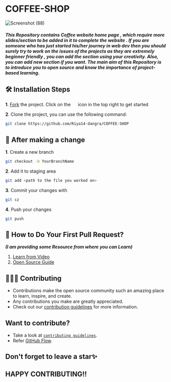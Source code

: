 # COFFEE-SHOP
![Screenshot (88)](https://user-images.githubusercontent.com/84792579/206011451-25c41050-e0c6-437d-9cfe-d9379d165442.png)

##### This Repository contains Coffee website home page , which require more slides/section to be added in it to complete the website . If you are someone who has just started his/her journey in web dev then you should surely try to work on the issues of the projects as they are extremely beginner friendly , you can add the section using your creativity. Also, you can add new section if you want. The main aim of this Repository is to introduce you to open source and know the importance of project-based learning.




## 🛠️ Installation Steps

**1**. [Fork](https://github.com/Riya14-dangra/COFFEE-SHOP) the project. Click on the <a href="https://github.com/Riya14-dangra/COFFEE-SHOP/fork"><img src="https://i.imgur.com/G4z1kEe.png" height="15" width="15"></a> icon in the top right to get started


**2**. Clone the project, you can use the following command:

```bash
git clone https://github.com/Riya14-dangra/COFFEE-SHOP
```

## 🥂 After making a change

**1**. Create a new branch

```bash
git checkout -b YourBranchName
```

**2**. Add it to staging area


```bash
git add <path to the file you worked on>
```

**3**. Commit your changes with

```bash
git cz
```

**4**. Push your changes

```bash
git push
```

## 🫴 How to Do Your First Pull Request?  
   ***(I am providing some Resource from where you can Learn)***
   
1. [Learn from Video](https://www.youtube.com/watch?v=nkuYH40cjo4)
2. [Open Source Guide](https://opensource.guide/how-to-contribute/)

## 👩🏽‍💻 Contributing

- Contributions make the open source community such an amazing place to learn, inspire, and create.
- Any contributions you make are greatly appreciated.
- Check out our [contribution guidelines](/contributing.md) for more information.


## Want to contribute?
- Take a look at [`contributing guidelines`](contributing.md).
- Refer [GitHub Flow](https://guides.github.com/introduction/flow). 

## Don't forget to leave a star✨
## HAPPY CONTRIBUTING!!
